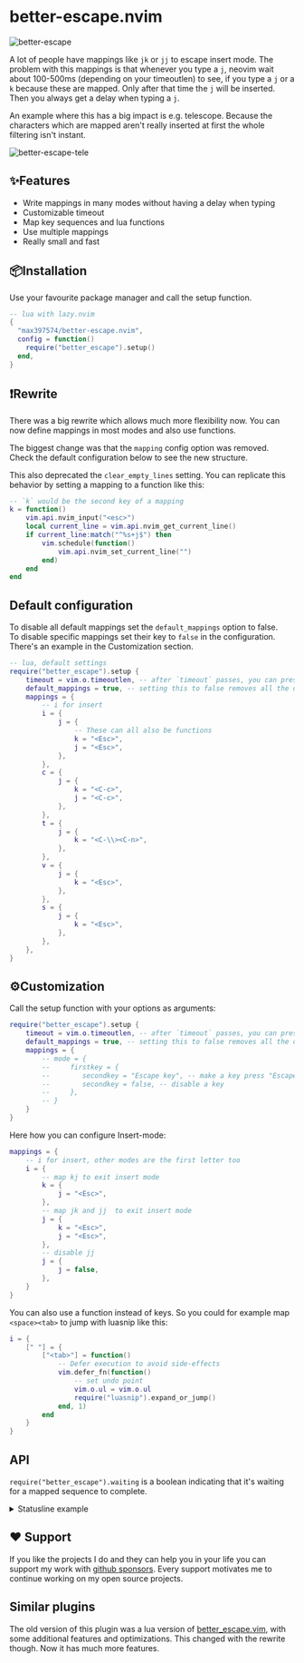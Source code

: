 # better-escape.nvim

![better-escape](https://github.com/max397574/better-escape.nvim/assets/81827001/8863a620-b075-4417-92d0-7eb2d2646186)

A lot of people have mappings like `jk` or `jj` to escape insert mode. The
problem with this mappings is that whenever you type a `j`, neovim wait about
100-500ms (depending on your timeoutlen) to see, if you type a `j` or a `k`
because these are mapped. Only after that time the `j` will be inserted. Then
you always get a delay when typing a `j`.

An example where this has a big impact is e.g. telescope. Because the characters
which are mapped aren't really inserted at first the whole filtering isn't
instant.

![better-escape-tele](https://github.com/max397574/better-escape.nvim/assets/81827001/390f115d-87cd-43d8-aadf-fffb12bd84c9)

## ✨Features

- Write mappings in many modes without having a delay when typing
- Customizable timeout
- Map key sequences and lua functions
- Use multiple mappings
- Really small and fast

## 📦Installation

Use your favourite package manager and call the setup function.

```lua
-- lua with lazy.nvim
{
  "max397574/better-escape.nvim",
  config = function()
    require("better_escape").setup()
  end,
}
```

## ❗Rewrite

There was a big rewrite which allows much more flexibility now. You can now
define mappings in most modes and also use functions.

The biggest change was that the `mapping` config option was removed. Check the
default configuration below to see the new structure.

This also deprecated the `clear_empty_lines` setting. You can replicate this
behavior by setting a mapping to a function like this:

```lua
-- `k` would be the second key of a mapping
k = function()
    vim.api.nvim_input("<esc>")
    local current_line = vim.api.nvim_get_current_line()
    if current_line:match("^%s+j$") then
        vim.schedule(function()
            vim.api.nvim_set_current_line("")
        end)
    end
end
```
## Default configuration

To disable all default mappings set the `default_mappings` option to false.   
To disable specific mappings set their key to `false` in the configuration. There's an example in the Customization section.

```lua
-- lua, default settings
require("better_escape").setup {
    timeout = vim.o.timeoutlen, -- after `timeout` passes, you can press the escape key and the plugin will ignore it
    default_mappings = true, -- setting this to false removes all the default mappings
    mappings = {
        -- i for insert
        i = {
            j = {
                -- These can all also be functions
                k = "<Esc>",
                j = "<Esc>",
            },
        },
        c = {
            j = {
                k = "<C-c>",
                j = "<C-c>",
            },
        },
        t = {
            j = {
                k = "<C-\\><C-n>",
            },
        },
        v = {
            j = {
                k = "<Esc>",
            },
        },
        s = {
            j = {
                k = "<Esc>",
            },
        },
    },
}
```
## ⚙️Customization

Call the setup function with your options as arguments:
```lua
require("better_escape").setup {
    timeout = vim.o.timeoutlen, -- after `timeout` passes, you can press the escape key and the plugin will ignore it
    default_mappings = true, -- setting this to false removes all the default mappings
    mappings = {
        -- mode = {
        --     firstkey = {
        --        secondkey = "Escape key", -- make a key press "Escape key"
        --        secondkey = false, -- disable a key
        --     },
        -- }
    }
}
```

Here how you can configure Insert-mode:
```lua
mappings = {
    -- i for insert, other modes are the first letter too
    i = {
        -- map kj to exit insert mode
        k = {
            j = "<Esc>",
        },
        -- map jk and jj  to exit insert mode
        j = {
            k = "<Esc>",
            j = "<Esc>",
        },
        -- disable jj
        j = {
            j = false,
        },
    }
}
```

You can also use a function instead of keys. So you could for example map
`<space><tab>` to jump with luasnip like this:

```lua
i = {
    [" "] = {
        ["<tab>"] = function()
            -- Defer execution to avoid side-effects
            vim.defer_fn(function()
                -- set undo point
                vim.o.ul = vim.o.ul
                require("luasnip").expand_or_jump()
            end, 1)
        end
    }
}
```

## API

`require("better_escape").waiting` is a boolean indicating that it's waiting for
a mapped sequence to complete.

<details>
<summary>Statusline example</summary>

```lua
function escape_status()
  local ok, m = pcall(require, 'better_escape')
  return ok and m.waiting and '✺' or ""
end
```

</details>

## ❤️ Support

If you like the projects I do and they can help you in your life you can support
my work with [github sponsors](https://github.com/sponsors/max397574). Every
support motivates me to continue working on my open source projects.

## Similar plugins

The old version of this plugin was a lua version of
[better_escape.vim](https://github.com/jdhao/better-escape.vim), with some
additional features and optimizations. This changed with the rewrite though. Now
it has much more features.
